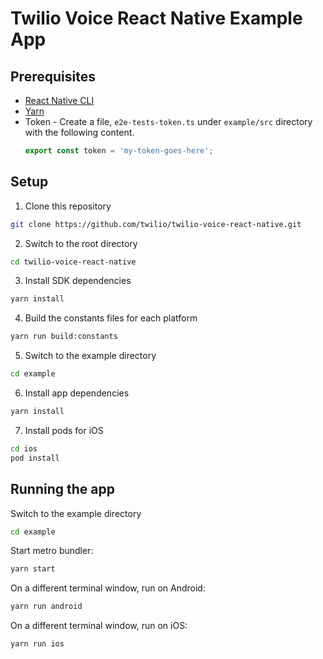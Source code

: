 # Twilio Voice React Native Example App

## Prerequisites

- [React Native CLI](https://reactnative.dev/docs/environment-setup)
- [Yarn](https://yarnpkg.com/getting-started)
- Token - Create a file, `e2e-tests-token.ts` under `example/src` directory with the following content.
  ```ts
  export const token = 'my-token-goes-here';
  ```

## Setup

1. Clone this repository
  ```sh
  git clone https://github.com/twilio/twilio-voice-react-native.git
  ```
2. Switch to the root directory
  ```sh
  cd twilio-voice-react-native
  ```
3. Install SDK dependencies
  ```sh
  yarn install
  ```
4. Build the constants files for each platform
  ```sh
  yarn run build:constants
  ```
5. Switch to the example directory
  ```sh
  cd example
  ```
6. Install app dependencies
  ```sh
  yarn install
  ```
7. Install pods for iOS
  ```sh
  cd ios
  pod install
  ```

## Running the app

Switch to the example directory
```sh
cd example
```

Start metro bundler:
```sh
yarn start
```

On a different terminal window, run on Android:
```sh
yarn run android
```

On a different terminal window, run on iOS:
```sh
yarn run ios
```
